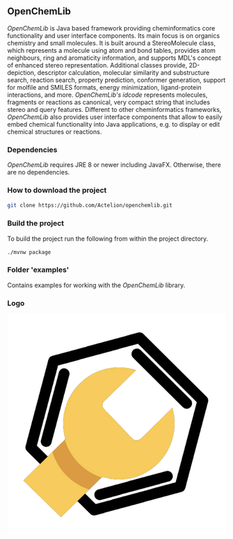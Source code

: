 ## OpenChemLib

*OpenChemLib* is Java based framework providing cheminformatics core functionality and user interface components. Its main focus is on organics chemistry and small molecules. It is built around a StereoMolecule class, which represents a molecule using atom and bond tables, provides atom neighbours, ring and aromaticity information, and supports MDL's concept of enhanced stereo representation. Additional classes provide, 2D-depiction, descriptor calculation, molecular similarity and substructure search, reaction search, property prediction, conformer generation, support for molfile and SMILES formats, energy minimization, ligand-protein interactions, and more. *OpenChemLib's idcode* represents molecules, fragments or reactions as canonical, very compact string that includes stereo and query features.
Different to other cheminformatics frameworks, *OpenChemLib* also provides user interface components that allow to easily embed chemical functionality into Java applications, e.g. to display or edit chemical structures or reactions.

### Dependencies
*OpenChemLib* requires JRE 8 or newer including JavaFX. Otherwise, there are no dependencies.

### How to download the project
```bash
git clone https://github.com/Actelion/openchemlib.git
```

### Build the project
To build the project run the following from within the project directory.
```bash
./mvnw package
```

### Folder 'examples'
Contains examples for working with the *OpenChemLib* library.

### Logo
![logo](logo.png)
